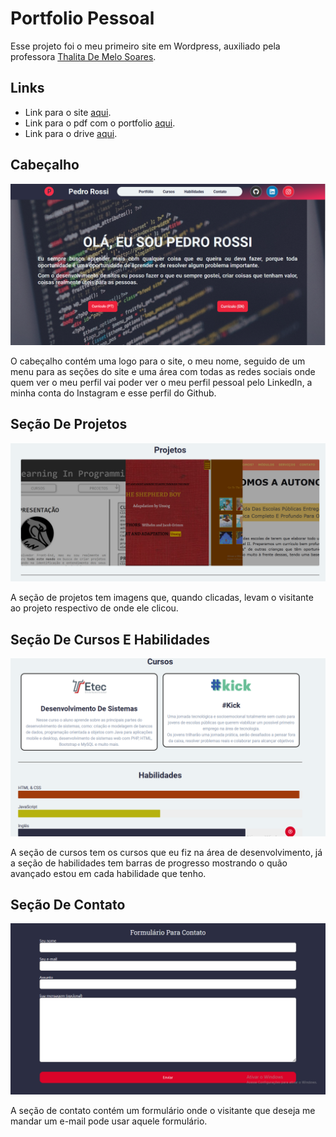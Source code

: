 # Portfolio Pessoal

Esse projeto foi o meu primeiro site em Wordpress, auxiliado pela professora [Thalita De Melo Soares](https://github.com/Weivak).

## Links

-  Link para o site [aqui](soukick.pedrorossi.ml).
- Link para o pdf com o portfolio [aqui](/blob/root/portfolio_pedro-rossi.pdf).
- Link para o drive [aqui]().


## Cabeçalho

![Header da página](/img/header.png)

O cabeçalho contém uma logo para o site, o meu nome, seguido de um menu para as seções do site e uma área com todas as redes sociais onde quem ver o meu perfil vai poder ver o meu perfil pessoal pelo LinkedIn, a minha conta do Instagram e esse perfil do Github.

## Seção De Projetos

![Seção com os meus projetos](/img/projects.png)

A seção de projetos tem imagens que, quando clicadas, levam o visitante ao projeto respectivo de onde ele clicou.

## Seção De Cursos E Habilidades

![Seção de cursos da página](/img/courses.png)

A seção de cursos tem os cursos que eu fiz na área de desenvolvimento, já a seção de habilidades tem barras de progresso mostrando o quão avançado estou em cada habilidade que tenho.

## Seção De Contato
![Footer/Contato com o desenvolvedor](/img/contacts.png)

A seção de contato contém um formulário onde o visitante que deseja me mandar um e-mail pode usar aquele formulário.
